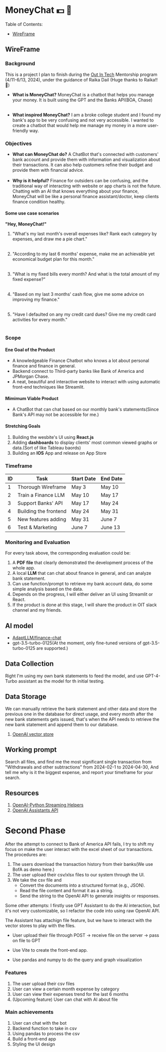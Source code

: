 # MoneyChat 💵 🤖️

Table of Contents:
- [WireFrame](#WireFrame)

## WireFrame
### Background
This is a project I plan to finish during the [Out In Tech](https://outintech.com/) Mentorship program (4/11-6/13, 2024), under the guidance of Raika Dail (Huge thanks to Raika!! 🥰)

- **What is MoneyChat?**
MoneyChat is a chatbot that helps you manage your money. It is built using the GPT and the Banks API(BOA, Chase) <br><br>

- **What inspired MoneyChat?**
I am a broke college student and I found my bank's app to be very confusing and not very accessible. I wanted to create a chatbot that would help me manage my money in a more user-friendly way.

### Objectives
- **What can MoneyChat do?**
A ChatBot that's connected with customers' bank account and provide them with information and visualization about their transactions. It can also help customers refine their budget and provide them with financial advice.
<br><br>
- **Why is it helpful?**
Finance for outsiders can be confusing, and the traditional way of interacting with website or app charts is not the future. Chatting with an AI that knows everything about your finance, MoneyChat will be like a personal finance assistant/doctor, keep clients finance condition healthy.

#### Some use case scenarios
**"Hey, MoneyChat!"**

1. "What's my last month's overall expenses like? Rank each category by expenses, and draw me a pie chart."<br><br>

2. "According to my last 6 months' expense, make me an achievable yet economical budget plan for this month."<br><br>

3. "What is my fixed bills every month? And what is the total amount of my fixed expense?"<br><br>

4. "Based on my last 3 months' cash flow, give me some advice on improving my finance."<br><br>

5. "Have I defaulted on any my credit card dues? Give me my credit card activities for every month."<br><br>

### Scope 
#### Ene Goal of the Product
- A knowledgeable Finance Chatbot who knows a lot about personal finance and finance in general.
- Backend connect to Third-party banks like Bank of America and JPMorgan Chase.
- A neat, beautiful and interactive website to interact with using automatic front-end techniques like Streamlit.

#### Mimimum Viable Product
- A ChatBot that can chat based on our monthly bank's statements(Since Bank's API may not be accessible for me.)

#### Stretching Goals
1. Building the wesbite's UI using **React.js**
2. Adding **dashboards** to display clients' most common viewed graphs or data.(Sort of like Tableau baords)
3. Building an **IOS** App and release on App Store

### Timeframe
| ID | Task | Start Date | End Date |
| -- | ---- | -----------| ---------|
| 1 | Thorough Wireframe    | May 3  | May 10 |
| 2 | Train a Finance LLM   | May 10 | May 17 |
| 3 | Support Banks' API    | May 17 | May 24 |
| 4 | Building the frontend | May 24 | May 31 |
| 5 | New features adding   | May 31 | June 7 | 
| 6 | Test & Marketing      | June 7 | June 13|

### Monitoring and Evaluation
For every task above, the corresponding evaluation could be:
1. A **PDF file** that clearly demonstrated the development process of the whole app.
2. A local **LLM** that can chat about finance in general, and can analyze bank statement.
3. Can use function/prompt to retrieve my bank account data, do some simple analysis based on the data.
4. Depends on the progress, I will either deliver an UI using Streamlit or React.
5. If the product is done at this stage, I will share the product in OIT slack channel and my friends.

## AI model
- [AdaptLLM/finance-chat](https://huggingface.co/AdaptLLM/finance-chat)
- gpt-3.5-turbo-0125(At the moment, only fine-tuned versions of gpt-3.5-turbo-0125 are supported.)

## Data Collection
Right I'm using my own bank statements to feed the model, and use GPT-4-Turbo assistant as the model for th initial testing. 

## Data Storage
We can manually retrieve the bank statement and other data and store the previous one in the database for direct usage, and every month after the new bank statements gets issued, that's when the API needs to retrieve the new bank statement and append them to our database.
1. [OpenAI vector store](https://platform.openai.com/docs/assistants/tools/file-search/creating-vector-stores-and-adding-files)

## Working prompt
Search all files, and find me the most significant single transaction from "Withdrawals and other subtractions" 
        from 2024-02-1 to 2024-04-30,
        And tell me why is it the biggest expense, and report your timeframe for your search.

## Resources
1. [OpenAI-Python Streaming Helpers](https://github.com/openai/openai-python/blob/main/helpers.md)
2. [OpenAI Assistants API](https://platform.openai.com/docs/assistants/overview?lang=python)

# Second Phase
After the attempt to connect to Bank of America API fails, I try to shift my focus on make the user interact with the excel sheet of our transactions. The procedures are:
1. The users download the transaction history from their banks(We use BofA as demo here.)
2. The user upload their csv/xlsx files to our system through the UI.
3. We take the csv file and 
   - Convert the documents into a structured format (e.g., JSON).
   - Read the file content and format it as a string.
   - Send the string to the OpenAI API to generate insights or responses.

Some other attempts:
I firstly use GPT Assistant to do the AI interaction, but it's not very customizable, so I refactor the code into using raw OpenAI API.

The Assistant has attachign file feature, but we have to interact with the vector stores to play with the files.

- User upload their file through POST -> receive file on the server -> pass on file to GPT

- Use Vite to create the front-end app.
- Use pandas and numpy to do the query and graph visualization

### Features
1. The user upload their csv files
2. User can view a certain month expense by category
3. User can view their expenses trend for the last 6 months
4. (Upcoming feature) User can chat with AI about file 

### Main achievements
1. User can chat with the bot
2. Backend function to take in csv
3. Using pandas to process the csv
4. Build a front-end app
5. Styling the UI design